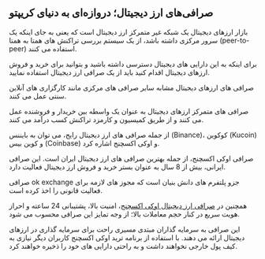 

## صرافی‌های ارز دیجیتال؛ دروازه‌ای به دنیای کریپتو

بازار ارزهای دیجیتال یک شبکه غیر متمرکز ارز دیجیتال است که یعنی به جای اینکه یک سرور مرکزی داشته باشد، از یک سیستم بررسی تراکنش‌ های همتا به همتا (peer-to-peer) استفاده می کنند.

برای اینکه به این دارایی های دیجیتال دسترسی داشته باشید و بتوانید برای خرید و فروش ارزهای دیجیتال اقدام کنید باید از یک صرافی ارز دیجیتال استفاده نمایید.

صرافی‌ های ارزهای دیجیتال مشابه سایر صرافی‌ های مرکزی مانند کارگزاری‌ های آنلاین سنتی عمل می‌ کنند.

صرافی های متمرکز ارزهای دیجیتال به عنوان یک واسطه بین خریدار و فروشنده عمل می کنند و از طریق کمیسیون و کارمزد تراکنش کسب درآمد می کنند.

از جمله صرافی های ارز دیجیتال رایج، می توان به بایننس (Binance)، کوکوین (Kucoin) و کوین بیس (Coinbase) و اوکی اکسچنج اشاره کرد.


صرافی اوکی اکسچنج، از جمله بهترین صرافی های ارز دیجیتال ایران است. این صرافی ایرانی، بیش از 8 سال به عنوان بستر خرید و فروش ارز دیجیتال فعالیت دارد.

صرافی ok exchange جزو پلتفرم های دانش بنیان است که مجوز های لازمه برای فعالیت قانونی را اخذ کرده است.

همچنین در [صرافی ارز دیجیتال اوکی اکسچنج](https://ok-ex.io/)، امنیت بالا، پشتیبانی 24 ساعته و احراز هویت سریع در کنار حجم معاملات بالا؛ از وجه تمایز این صرافی محسوب می شود.

این صرافی به سرمایه گذاران مبتدی مسیری راحت برای سرمایه گذاری در ارزهای دیجیتال ارائه می دهند. با استفاده از برنامه ترید اوکی اکسچنج کاربران دیگر نیازی به کیف پول خارجی نخواهند داشت و به راحتی دارایی های خود را ذخیره خواهند کرد.
